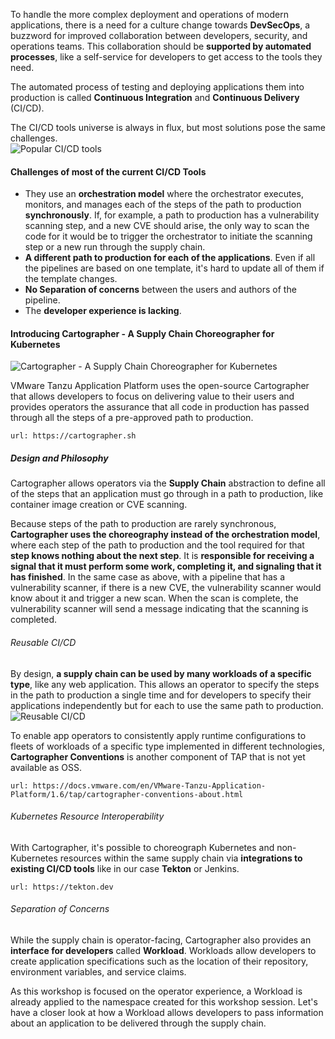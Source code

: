 To handle the more complex deployment and operations of modern applications, there is a need for a culture change towards **DevSecOps**, a buzzword for improved collaboration between developers, security, and operations teams.
This collaboration should be **supported by automated processes**, like a self-service for developers to get access to the tools they need.

The automated process of testing and deploying applications them into production is called **Continuous Integration** and **Continuous Delivery** (CI/CD). 

The CI/CD tools universe is always in flux, but most solutions pose the same challenges.  
![Popular CI/CD tools](../images/ci-cd-tools.png)
#### Challenges of most of the current CI/CD Tools
- They use an **orchestration model** where the orchestrator executes, monitors, and manages each of the steps of the path to production **synchronously**. If, for example, a path to production has a vulnerability scanning step, and a new CVE should arise, the only way to scan the code for it would be to trigger the orchestrator to initiate the scanning step or a new run through the supply chain.
- **A different path to production for each of the applications**. Even if all the pipelines are based on one template, it's hard to update all of them if the template changes.
- **No Separation of concerns** between the users and authors of the pipeline.
- The **developer experience is lacking**.

#### Introducing Cartographer - A Supply Chain Choreographer for Kubernetes
![Cartographer - A Supply Chain Choreographer for Kubernetes](../images/cartographer-logo.svg)

VMware Tanzu Application Platform uses the open-source Cartographer that allows developers to focus on delivering value to their users and provides operators the assurance that all code in production has passed through all the steps of a pre-approved path to production.

```dashboard:open-url
url: https://cartographer.sh
```

##### Design and Philosophy

Cartographer allows operators via the **Supply Chain** abstraction to define all of the steps that an application must go through in a path to production, like container image creation or CVE scanning.

Because steps of the path to production are rarely synchronous, **Cartographer uses the choreography instead of the orchestration model**, where each step of the path to production and the tool required for that **step knows nothing about the next step**. It is **responsible for receiving a signal that it must perform some work, completing it, and signaling that it has finished**. In the same case as above, with a pipeline that has a vulnerability scanner, if there is a new CVE, the vulnerability scanner would know about it and trigger a new scan. When the scan is complete, the vulnerability scanner will send a message indicating that the scanning is completed.

###### Reusable CI/CD
By design, **a supply chain can be used by many workloads of a specific type**, like any web application. This allows an operator to specify the steps in the path to production a single time and for developers to specify their applications independently but for each to use the same path to production.
![Reusable CI/CD](../images/reusable-cicd.png)

To enable app operators to consistently apply runtime configurations to fleets of workloads of a specific type implemented in different technologies, **Cartographer Conventions** is another component of TAP that is not yet available as OSS. 
```dashboard:open-url
url: https://docs.vmware.com/en/VMware-Tanzu-Application-Platform/1.6/tap/cartographer-conventions-about.html
```

###### Kubernetes Resource Interoperability
With Cartographer, it's possible to choreograph Kubernetes and non-Kubernetes resources within the same supply chain via **integrations to existing CI/CD tools** like in our case **Tekton** or Jenkins.
```dashboard:open-url
url: https://tekton.dev
```

###### Separation of Concerns
While the supply chain is operator-facing, Cartographer also provides an **interface for developers** called **Workload**. Workloads allow developers to create application specifications such as the location of their repository, environment variables, and service claims.

As this workshop is focused on the operator experience, a Workload is already applied to the namespace created for this workshop session. 
Let's have a closer look at how a Workload allows developers to pass information about an application to be delivered through the supply chain.
